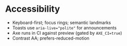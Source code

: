 # Accessibility
- Keyboard-first; focus rings; semantic landmarks
- Toasts use `aria-live="polite"` for announcements
- Axe runs in CI against preview (gated by `AXE_CI=true`)
- Contrast AA; prefers-reduced-motion
